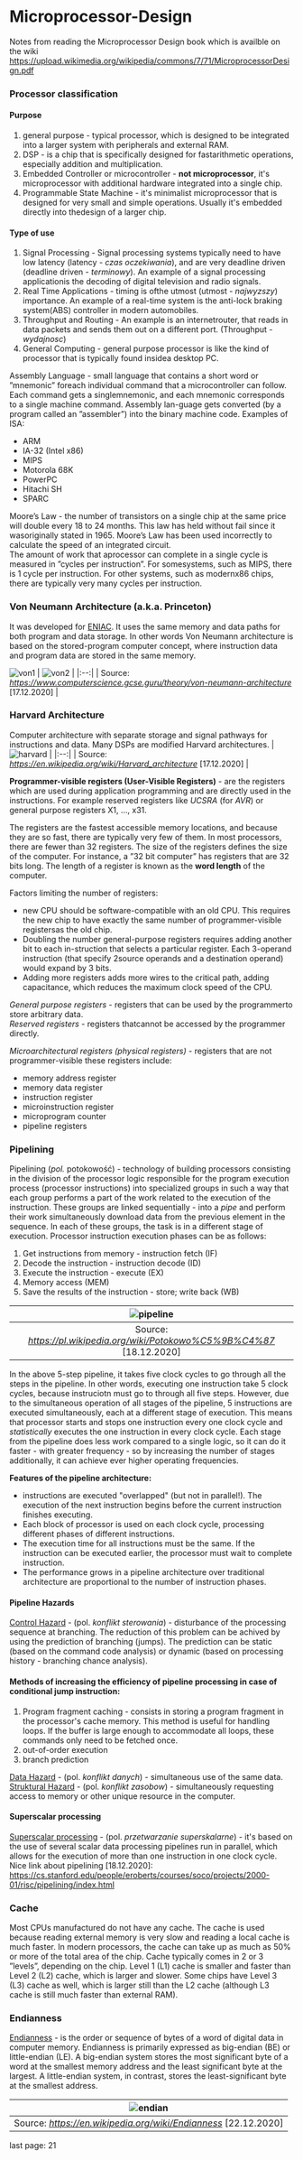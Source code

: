 # Microprocessor-Design
Notes from reading the Microprocessor Design book which is availble on the wiki 
https://upload.wikimedia.org/wikipedia/commons/7/71/MicroprocessorDesign.pdf

### Processor classification

#### Purpose
1. general purpose - typical processor, which is designed to be integrated into a larger system with peripherals and external RAM.
2. DSP - is a chip that is specifically designed for fastarithmetic operations, especially addition and multiplication.
3. Embedded Controller or microcontroller - **not microprocessor**, it's microprocessor with additional hardware integrated into a single chip. 
4. Programmable State Machine - it's minimalist microprocessor that is designed for very small and simple operations. Usually it's embedded directly into thedesign of a larger chip.
#### Type of use
1. Signal Processing - Signal processing systems typically need to have low latency (latency - *czas oczekiwania*), and are very deadline driven (deadline driven - *terminowy*). An example of a signal processing applicationis the decoding of digital television and radio signals.
2. Real Time Applications - timing is ofthe utmost (utmost - *najwyzszy*) importance. An example of a real-time system is the anti-lock braking system(ABS) controller in modern automobiles.
3. Throughput and Routing - An example is an internetrouter, that reads in data packets and sends them out on a different port. (Throughput - *wydajnosc*)
4. General Computing - general purpose processor is like the kind of processor that is typically found insidea desktop PC.

Assembly Language - small language that contains a short word or ”mnemonic” foreach individual command that a microcontroller can follow. Each command gets a singlemnemonic, and each mnemonic corresponds to a single machine command. Assembly lan-guage gets converted (by a program called an ”assembler”) into the binary machine code. Examples of ISA:
- ARM
- IA-32 (Intel x86)
- MIPS 
- Motorola 68K
- PowerPC
- Hitachi SH
- SPARC

Moore’s Law - the number of transistors on a single chip at the same price will double every 18 to 24 months. This law has held without fail since it wasoriginally stated in 1965. Moore’s Law has been used incorrectly to calculate the speed of an integrated circuit. <br/>
The amount of work that aprocessor can complete in a single cycle is measured in ”cycles per instruction”. For somesystems, such as MIPS, there is 1 cycle per instruction. For other systems, such as modernx86 chips, there are typically very many cycles per instruction.
### Von Neumann Architecture (a.k.a. Princeton)
It was developed for [ENIAC](https://en.wikipedia.org/wiki/ENIAC). It uses the same memory and data paths for both program and data storage. In other words Von Neumann architecture is based on the stored-program computer concept, where instruction data and program data are stored in the same memory.

 ![von1](https://user-images.githubusercontent.com/43972902/102547890-255eda00-40ba-11eb-92a2-02efd58b855e.png) 
| ![von2](https://user-images.githubusercontent.com/43972902/102547956-3dcef480-40ba-11eb-956e-d3d3e922b339.png) |
|:--:|
| Source: *https://www.computerscience.gcse.guru/theory/von-neumann-architecture*  [17.12.2020] |

### Harvard Architecture
Computer architecture with separate storage and signal pathways for instructions and data. Many DSPs are modified Harvard architectures.
| ![harvard](https://user-images.githubusercontent.com/43972902/102548963-b1253600-40bb-11eb-8fd0-b68952f707c7.png) |
|:--:|
| Source: *https://en.wikipedia.org/wiki/Harvard_architecture*  [17.12.2020] |

**Programmer-visible registers (User-Visible Registers)** - are the registers which are used during application programming and are directly used in the instructions. For example reserved registers like *UCSRA* (for *AVR*) or general purpose registers X1, ..., x31. 

The registers are the fastest accessible memory locations, and because they are so fast, there are typically very few of them. In most processors, there are fewer than 32 registers. The size of the registers defines the size of the computer. For instance, a ”32 bit computer” has registers that are 32 bits long. The length of a register is known as the **word length** of the computer.

Factors limiting the number of registers:
- new CPU should be software-compatible with an old CPU. This requires the new chip to have exactly the same number of programmer-visible registersas the old chip.
- Doubling the number general-purpose registers requires adding another bit to each in-struction that selects a particular register. Each 3-operand instruction (that specify 2source operands and a destination operand) would expand by 3 bits. 
- Adding more registers adds more wires to the critical path, adding capacitance, which reduces the maximum clock speed of the CPU.

*General purpose registers* - registers that can be used by the programmerto store arbitrary data. <br/>
*Reserved registers* - registers thatcannot be accessed by the programmer directly.

*Microarchitectural registers (physical registers)* - registers that are not programmer-visible these registers include:
- memory address register
- memory data register
- instruction register
- microinstruction register
- microprogram counter
- pipeline registers

### Pipelining
Pipelining (*pol.* potokowość) - technology of building processors consisting in the division of the processor logic responsible for the program execution process (processor instructions) into specialized groups in such a way that each group performs a part of the work related to the execution of the instruction. These groups are linked sequentially - into a *pipe* and perform their work simultaneously download data from the previous element in the sequence. In each of these groups, the task is in a different stage of execution. Processor instruction execution phases can be as follows:
1. Get instructions from memory - instruction fetch (IF)
2. Decode the instruction - instruction decode (ID)
3. Execute the instruction - execute (EX)
4. Memory access (MEM)
5. Save the results of the instruction - store; write back (WB)

| ![pipeline](https://user-images.githubusercontent.com/43972902/102655285-5a2e6800-4172-11eb-99c2-eff0dd2317c7.png) |
|:--:|
| Source: *https://pl.wikipedia.org/wiki/Potokowo%C5%9B%C4%87*  [18.12.2020] |

In the above 5-step pipeline, it takes five clock cycles to go through all the steps in the pipeline. In other words, executing one instruction take 5 clock cycles, because instruciotn must go to through all five steps. However, due to the simultaneous operation of all stages of the pipeline, 5 instructions are executed simultaneously, each at a different stage of execution. This means that processor starts and stops one instruction every one clock cycle and *statistically* executes the one instruction in every clock cycle. Each stage from the pipeline does less work compared to a single logic, so it can do it faster - with greater frequency - so by increasing the number of stages additionally, it can achieve ever higher operating frequencies.

**Features of the pipeline architecture:**
- instructions are executed "overlapped" (but not in parallel!). The execution of the next instruction begins before the current instruction finishes executing.
- Each block of processor is used on each clock cycle, processing different phases of different instructions. 
- The execution time for all instructions must be the same. If the instruction can be executed earlier, the processor must wait to complete instruction.
- The performance grows in a pipeline architecture over traditional architecture are proportional to the number of instruction phases.
#### Pipeline Hazards
[Control Hazard](https://web.cs.iastate.edu/~prabhu/Tutorial/PIPELINE/controlHaz.html) - (pol. *konflikt sterowania*) - disturbance of the processing sequence at branching.
The reduction of this problem can be achived by using the prediction of branching (jumps). The prediction can be static (based on the command code analysis) or dynamic (based on processing history - branching chance analysis). 

#### Methods of increasing the efficiency of pipeline processing in case of conditional jump instruction:
1. Program fragment caching - consists in storing a program fragment in the processor's cache memory. This method is useful for handling loops. If the buffer is large enough to accommodate all loops, these commands only need to be fetched once. 
2. out-of-order execution
3. branch prediction

[Data Hazard](https://en.wikipedia.org/wiki/Hazard_(computer_architecture)#Data_hazards) - (pol. *konflikt danych*) - simultaneous use of the same data. <br/>
[Struktural Hazard](https://en.wikipedia.org/wiki/Hazard_(computer_architecture)#Structural_hazards) - (pol. *konflikt zasobow*) - simultaneously requesting access to memory or other unique resource in the computer.
#### Superscalar processing
[Superscalar processing](https://en.wikipedia.org/wiki/Superscalar_processor) - (pol. *przetwarzanie superskalarne*) - it's based on the use of several scalar data processing pipelines run in parallel, which allows for the execution of more than one instruction in one clock cycle. <br/>
Nice link about pipelining [18.12.2020]: https://cs.stanford.edu/people/eroberts/courses/soco/projects/2000-01/risc/pipelining/index.html
### Cache
Most CPUs manufactured do not have any cache. The cache is used because reading external memory is very slow and reading a local cache is much faster. In modern processors, the cache can take up as much as 50% or more of the total area of the chip. Cache typically comes in 2 or 3 ”levels”, depending on the chip. Level 1 (L1) cache is smaller
and faster than Level 2 (L2) cache, which is larger and slower. Some chips have Level 3
(L3) cache as well, which is larger still than the L2 cache (although L3 cache is still much
faster than external RAM).

### Endianness
[Endianness](https://en.wikipedia.org/wiki/Endianness) - is the order or sequence of bytes of a word of digital data in computer memory. Endianness is primarily expressed as big-endian (BE) or little-endian (LE). A big-endian system stores the most significant byte of a word at the smallest memory address and the least significant byte at the largest. A little-endian system, in contrast, stores the least-significant byte at the smallest address. 

| ![endian](https://user-images.githubusercontent.com/43972902/102886883-3a3ec300-4456-11eb-8abf-990583caa77e.png) |
|:--:|
| Source: *https://en.wikipedia.org/wiki/Endianness*  [22.12.2020] |

last page: 21





















